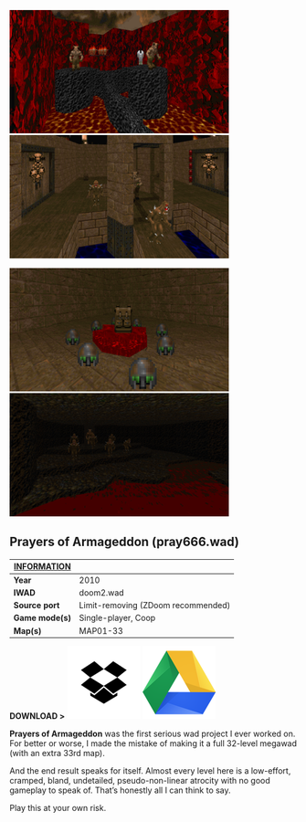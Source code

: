 <img src="https://raw.githubusercontent.com/MFG38/mfg38.github.io/main/images/doom_wads/poa/ss01.png" style="zoom:40%;" /> <img src="https://raw.githubusercontent.com/MFG38/mfg38.github.io/main/images/doom_wads/poa/ss02.png" style="zoom:40%;" />

<img src="https://raw.githubusercontent.com/MFG38/mfg38.github.io/main/images/doom_wads/poa/ss03.png" style="zoom:40%;" /> <img src="https://raw.githubusercontent.com/MFG38/mfg38.github.io/main/images/doom_wads/poa/ss04.png" style="zoom:40%;" />

## Prayers of Armageddon (pray666.wad)

| <u>INFORMATION</u> |                                    |
| ------------------ | ---------------------------------- |
| **Year**           | 2010                               |
| **IWAD**           | doom2.wad                          |
| **Source port**    | Limit-removing (ZDoom recommended) |
| **Game mode(s)**   | Single-player, Coop                |
| **Map(s)**         | MAP01-33                           |

**DOWNLOAD >** [![](https://raw.githubusercontent.com/MFG38/mfg38.github.io/main/images/buttons/dropbox.png)](https://www.dropbox.com/s/vqytlog2jbg0v8u/pray666.zip?dl=0) [![](https://raw.githubusercontent.com/MFG38/mfg38.github.io/main/images/buttons/google_drive.png)](https://drive.google.com/file/d/1wIfN3WC5uyNnk9Go18Q0ylYkWK3XJQck/view?usp=sharing)

**Prayers of Armageddon** was the first serious wad project I ever worked on. For better or worse, I made the mistake of making it a full 32-level megawad (with an extra 33rd map).

And the end result speaks for itself. Almost every level here is a low-effort, cramped, bland, undetailed, pseudo-non-linear atrocity with no good gameplay to speak of. That’s honestly all I can think to say.

Play this at your own risk.



